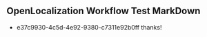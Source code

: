 ## OpenLocalization Workflow Test MarkDown
* e37c9930-4c5d-4e92-9380-c7311e92b0ff thanks!

<!--HONumber=Sep16_HO1-->


